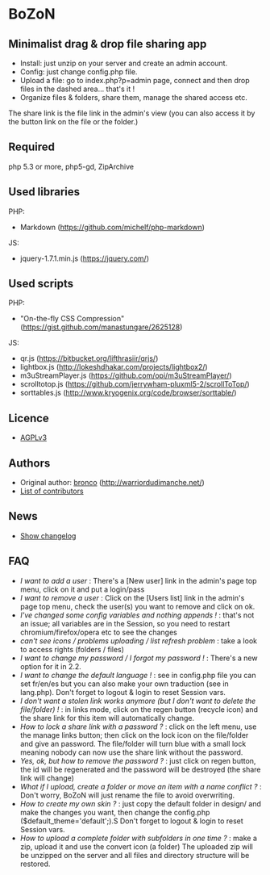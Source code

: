 # BoZoN

## Minimalist drag & drop file sharing app

- Install: just unzip on your server and create an admin account. 
- Config: just change config.php file. 
- Upload a file: go to index.php?p=admin page, connect and then drop files in the dashed area... that's it !
- Organize files & folders, share them, manage the shared access etc.

The share link is the file link in the admin's view (you can also access it by the button link on the file or the folder.)

## Required 
php 5.3 or more, php5-gd, ZipArchive

## Used libraries
PHP:
- Markdown (https://github.com/michelf/php-markdown)

JS:
- jquery-1.7.1.min.js (https://jquery.com/)

## Used scripts
PHP:
- "On-the-fly CSS Compression" (https://gist.github.com/manastungare/2625128)

JS:
- qr.js (https://bitbucket.org/lifthrasiir/qrjs/)
- lightbox.js (http://lokeshdhakar.com/projects/lightbox2/)
- m3uStreamPlayer.js (https://github.com/opi/m3uStreamPlayer/)
- scrolltotop.js (https://github.com/jerrywham-pluxml5-2/scrollToTop/)
- sorttables.js (http://www.kryogenix.org/code/browser/sorttable/)

## Licence
- [AGPLv3](agpl-3.0.txt)

## Authors
- Original author: [bronco](https://github.com/broncowdd) (http://warriordudimanche.net/)
- [List of contributors](contributors.md)

## News
- [Show changelog](changelog.md)

## FAQ
- _I want to add a user_ : There's a [New user] link in the admin's page top menu, click on it and put a login/pass
- _I want to remove a user_ : Click on the [Users list] link in the admin's page top menu, check the user(s) you want to remove and click on ok.
- _I've changed some config variables and nothing appends !_ : that's not an issue; all variables are in the Session, so you need to restart chromium/firefox/opera etc to see the changes 
- _can't see icons / problems uploading / list refresh problem_ : take a look to access rights (folders / files)
- _I want to change my password / I forgot my password !_ : There's a new option for it in 2.2.
- _I want to change the default language !_ : see in config.php file you can set fr/en/es but you can also make your own traduction (see in lang.php). Don't forget to logout & login to reset Session vars.
- _I don't want a stolen link works anymore (but I don't want to delete the file/folder) !_ : in links mode, click on the regen button (recycle icon) and the share link for this item will automatically change.
- _How to lock a share link with a password ?_ : click on the left menu, use the manage links button; then click on the lock icon on the file/folder and give an password. The file/folder will turn blue with a small lock meaning nobody can now use the share link without the password.
- _Yes, ok, but how to remove the password ?_ : just click on regen button, the id will be regenerated and the password will be destroyed (the share link will change)
- _What if I upload, create a folder or move an item with a name conflict ?_ : Don't worry, BoZoN will just rename the file to avoid overwriting.
- _How to create my own skin ?_ : just copy the default folder in design/ and make the changes you want, then change the config.php ($default_theme='default';).S Don't forget to logout & login to reset Session vars.
- _How to upload a complete folder with subfolders in one time ?_ : make a zip, upload it and use the convert icon (a folder) The uploaded zip will be unzipped on the server and all files and directory structure will be restored.
